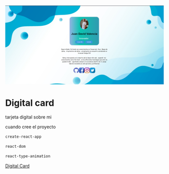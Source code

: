 
![](https://github.com/davidvalenciaz/card-final/blob/main/imagen_2024-01-21_185338275.png)
<h1>Digital card</h1>
<p> tarjeta digital sobre mi </p>
<p>cuando cree el proyecto</p

 ```bash
create-react-app
```
                            
 ```bash
react-dom
```

 ```bash
react-type-animation
```

[Digital Card](https://davidvalenciaz.github.io/card-final/)

